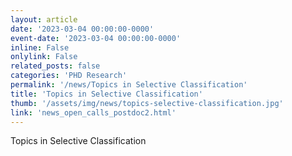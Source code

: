 ```yaml
---
layout: article
date: '2023-03-04 00:00:00-0000'
event-date: '2023-03-04 00:00:00-0000'
inline: False
onlylink: False
related_posts: false
categories: 'PHD Research'
permalink: '/news/Topics in Selective Classification'
title: 'Topics in Selective Classification'
thumb: '/assets/img/news/topics-selective-classification.jpg'
link: 'news_open_calls_postdoc2.html'
---
```

Topics in Selective Classification
